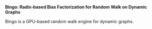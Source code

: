 **Bingo: Radix-based Bias Factorization for Random Walk on Dynamic Graphs**


Bingo is a GPU-based random walk engine for dynamic graphs.
